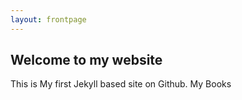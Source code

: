 ```yaml
---
layout: frontpage
---
```


## Welcome to my website

This is My first Jekyll based site on Github. My Books 
